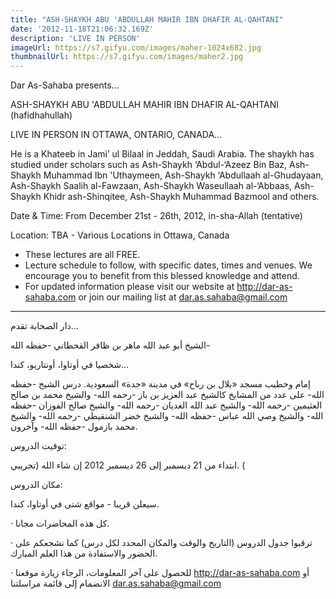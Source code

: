 ```yaml
---
title: "ASH-SHAYKH ABU 'ABDULLAH MAHIR IBN DHAFIR AL-QAHTANI"
date: '2012-11-18T21:06:32.169Z'
description: 'LIVE IN PERSON'
imageUrl: https://s7.gifyu.com/images/maher-1024x682.jpg
thumbnailUrl: https://s7.gifyu.com/images/maher2.jpg
---
```


Dar As-Sahaba presents...

ASH-SHAYKH ABU 'ABDULLAH MAHIR IBN DHAFIR AL-QAHTANI
(hafidhahullah)

LIVE IN PERSON
IN OTTAWA, ONTARIO, CANADA...

He is a Khateeb in Jami’ ul Bilaal in Jeddah, Saudi Arabia. The shaykh has studied under scholars such as Ash-Shaykh ‘Abdul-‘Azeez Bin Baz, Ash-Shaykh Muhammad Ibn 'Uthaymeen, Ash-Shaykh ‘Abdullaah al-Ghudayaan, Ash-Shaykh Saalih al-Fawzaan, Ash-Shaykh Waseullaah al-‘Abbaas, Ash-Shaykh Khidr ash-Shinqitee, Ash-Shaykh Muhammad Bazmool and others.

Date & Time:
From December 21st - 26th, 2012, in-sha-Allah (tentative)

Location:
TBA - Various Locations in Ottawa, Canada

- These lectures are all FREE.
- Lecture schedule to follow, with specific dates, times and venues. We encourage you to benefit from this blessed knowledge and attend.
- For updated information please visit our website at http://dar-as-sahaba.com or join our mailing list at dar.as.sahaba@gmail.com

---

دار الصحابة تقدم...

الشيخ أبو عبد الله ماهر بن ظافر القحطاني -حفظه الله-

شخصيا في أوتاوا، أونتاريو، كندا...

إمام وخطيب مسجد «بلال بن رباح» في مدينة «جدة» السعودية. درس الشيخ -حفظه الله- على عدد من المشايخ كالشيخ عبد العزيز بن باز -رحمه الله- والشيخ محمد بن صالح العثيمين -رحمه الله- والشيخ عبد الله الغديان -رحمه الله- والشيخ صالح الفوزان -حفظه الله- والشيخ وصي الله عباس -حفظه الله- والشيخ خضر الشنقيطي -رحمه الله- والشيخ محمد بازمول -حفظه الله- وآخرون.

توقيت الدروس:

ابتداء من 21 ديسمبر إلى 26 ديسمبر 2012 إن شاء الله (تجريبي. (

مكان الدروس:

سيعلن قريبا - مواقع شتى في أوتاوا، كندا.

· كل هذه المحاضرات مجانا.

· ترقبوا جدول الدروس (التاريخ والوقت والمكان المحدد لكل درس) كما نشجعكم على الحضور والاستفادة من هذا العلم المبارك.

· للحصول على آخر المعلومات، الرجاء زيارة موقعنا http://dar-as-sahaba.com أو الانضمام إلى قائمة مراسلتنا dar.as.sahaba@gmail.com
